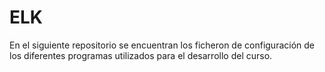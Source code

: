 # ELK 
En el siguiente repositorio se encuentran los ficheron de configuración de los diferentes programas utilizados para el desarrollo del curso.
 